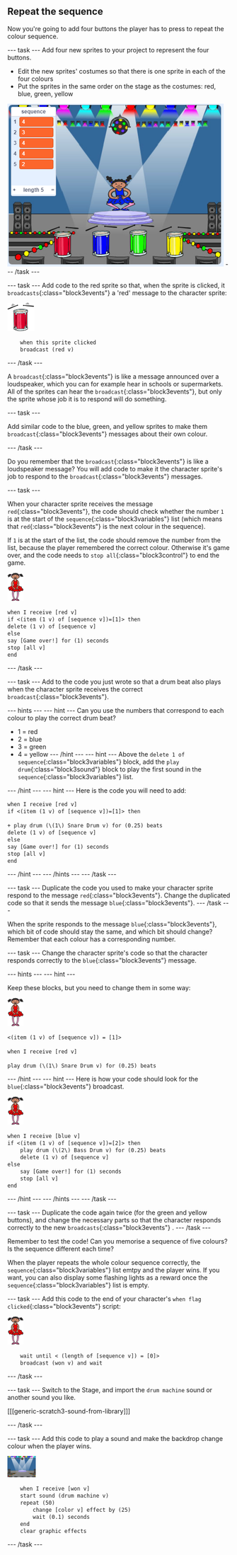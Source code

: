 ## Repeat the sequence

Now you're going to add four buttons the player has to press to repeat the colour sequence.

\--- task \--- Add four new sprites to your project to represent the four buttons.

+ Edit the new sprites' costumes so that there is one sprite in each of the four colours
+ Put the sprites in the same order on the stage as the costumes: red, blue, green, yellow

![posnetek zaslona](images/colour-drums.png) \--- /task \---

\--- task \--- Add code to the red sprite so that, when the sprite is clicked, it `broadcasts`{:class="block3events"} a 'red' message to the character sprite:

![red-drum](images/red_drum.png)

```blocks3
    when this sprite clicked
    broadcast (red v)
```

\--- /task \---

A `broadcast`{:class="block3events"} is like a message announced over a loudspeaker, which you can for example hear in schools or supermarkets. All of the sprites can hear the `broadcast`{:class="block3events"}, but only the sprite whose job it is to respond will do something.

\--- task \---

Add similar code to the blue, green, and yellow sprites to make them `broadcast`{:class="block3events"} messages about their own colour.

\--- /task \---

Do you remember that the `broadcast`{:class="block3events"} is like a loudspeaker message? You will add code to make it the character sprite's job to respond to the `broadcast`{:class="block3events"} messages.

\--- task \---

When your character sprite receives the message `red`{:class="block3events"}, the code should check whether the number `1` is at the start of the `sequence`{:class="block3variables"} list (which means that `red`{:class="block3events"} is the next colour in the sequence).

If `1` is at the start of the list, the code should remove the number from the list, because the player remembered the correct colour. Otherwise it's game over, and the code needs to `stop all`{:class="block3control"} to end the game.

![ballerina](images/ballerina.png)

```blocks3
when I receive [red v]
if <(item (1 v) of [sequence v])=[1]> then
delete (1 v) of [sequence v]
else
say [Game over!] for (1) seconds
stop [all v]
end
```

\--- /task \---

\--- task \--- Add to the code you just wrote so that a drum beat also plays when the character sprite receives the correct `broadcast`{:class="block3events"}.

\--- hints \--- \--- hint \--- Can you use the numbers that correspond to each colour to play the correct drum beat?

+ 1 = red
+ 2 = blue
+ 3 = green
+ 4 = yellow \--- /hint \--- \--- hint \--- Above the `delete 1 of sequence`{:class="block3variables"} block, add the `play drum`{:class="block3sound"} block to play the first sound in the `sequence`{:class="block3variables"} list.

\--- /hint \--- \--- hint \--- Here is the code you will need to add:

```blocks3
when I receive [red v]
if <(item (1 v) of [sequence v])=[1]> then

+ play drum (\(1\) Snare Drum v) for (0.25) beats
delete (1 v) of [sequence v]
else
say [Game over!] for (1) seconds
stop [all v]
end

```

\--- /hint \--- \--- /hints \--- \--- /task \---

\--- task \--- Duplicate the code you used to make your character sprite respond to the message `red`{:class="block3events"}. Change the duplicated code so that it sends the message `blue`{:class="block3events"}. \--- /task \---

When the sprite responds to the message `blue`{:class="block3events"}, which bit of code should stay the same, and which bit should change? Remember that each colour has a corresponding number.

\--- task \--- Change the character sprite's code so that the character responds correctly to the `blue`{:class="block3events"} message.

\--- hints \--- \--- hint \---

Keep these blocks, but you need to change them in some way:

![ballerina](images/ballerina.png)

```blocks3
<(item (1 v) of [sequence v]) = [1]>

when I receive [red v]

play drum (\(1\) Snare Drum v) for (0.25) beats
```

\--- /hint \--- \--- hint \--- Here is how your code should look for the `blue`{:class="block3events"} broadcast.

![ballerina](images/ballerina.png)

```blocks3
when I receive [blue v]
if <(item (1 v) of [sequence v])=[2]> then
    play drum (\(2\) Bass Drum v) for (0.25) beats
    delete (1 v) of [sequence v]
else
    say [Game over!] for (1) seconds
    stop [all v]
end
```

\--- /hint \--- \--- /hints \--- \--- /task \---

\--- task \--- Duplicate the code again twice (for the green and yellow buttons), and change the necessary parts so that the character responds correctly to the new `broadcasts`{:class="block3events"} . \--- /task \---

Remember to test the code! Can you memorise a sequence of five colours? Is the sequence different each time?

When the player repeats the whole colour sequence correctly, the `sequence`{:class="block3variables"} list emtpy and the player wins. If you want, you can also display some flashing lights as a reward once the `sequence`{:class="block3variables"} list is empty.

\--- task \--- Add this code to the end of your character's `when flag clicked`{:class="block3events"} script:

![ballerina](images/ballerina.png)

```blocks3
    wait until < (length of [sequence v]) = [0]>
    broadcast (won v) and wait
```

\--- /task \---

\--- task \--- Switch to the Stage, and import the `drum machine` sound or another sound you like.

[[[generic-scratch3-sound-from-library]]]

\--- /task \---

\--- task \--- Add this code to play a sound and make the backdrop change colour when the player wins.

![ballerina](images/stage.png)

```blocks3
    when I receive [won v]
    start sound (drum machine v)
    repeat (50)
        change [color v] effect by (25)
        wait (0.1) seconds
    end
    clear graphic effects
```

\--- /task \---
